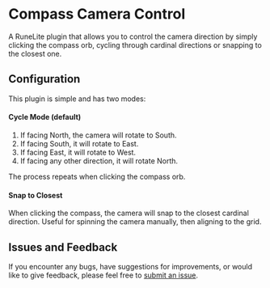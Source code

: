 # Compass Camera Control

A RuneLite plugin that allows you to control the camera direction by simply clicking the compass orb, cycling through cardinal directions or snapping to the closest one. 

## Configuration

This plugin is simple and has two modes:

#### Cycle Mode (default)

1. If facing North, the camera will rotate to South.
2. If facing South, it will rotate to East.
3. If facing East, it will rotate to West.
4. If facing any other direction, it will rotate North.

The process repeats when clicking the compass orb.

#### Snap to Closest

When clicking the compass, the camera will snap to the closest cardinal direction.
Useful for spinning the camera manually, then aligning to the grid.

## Issues and Feedback

If you encounter any bugs, have suggestions for improvements, or would like to give feedback, please feel free to <a href="https://github.com/RaazKH/CompassCameraControl/issues">submit an issue</a>.